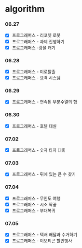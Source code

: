 # algorithm

### 06.27
- [X] 프로그래머스 - 리코쳇 로봇
- [X] 프로그래머스 - 과제 진행하기
- [X] 프로그래머스 -광물 캐기

### 06.28
- [X] 프로그래머스 - 미로탈출
- [X] 프로그래머스 - 요격 시스템  

### 06.29
- [X] 프로그래머스 - 연속된 부분수열의 합

### 06.30
- [X] 프로그래머스 - 호텔 대실

### 07.02
- [X] 프로그래머스 - 숫자 타자 대회  

### 07.03
- [X] 프로그래머스 - 뒤에 있는 큰 수 찾기

### 07.04
- [X] 프로그래머스 - 무인도 여행
- [X] 프로그래머스 - 시소 짝꿍
- [X] 프로그래머스 - 부대복귀

### 07.05
- [X] 프로그래머스 - 택배 배달과 수거하기
- [X] 프로그래머스 - 이모티콘 할인행사